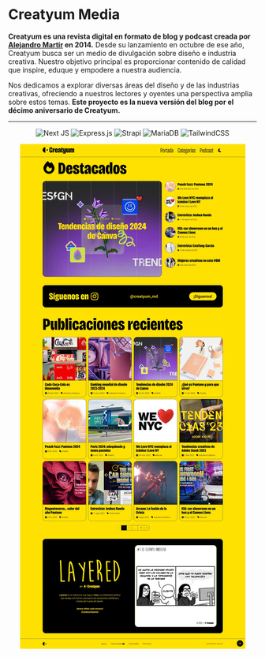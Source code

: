 # Creatyum Media

**Creatyum es una revista digital en formato de blog y podcast creada por [Alejandro Martir](https://alemartir.com) en 2014.** Desde su lanzamiento en octubre de ese año, Creatyum busca ser un medio de divulgación sobre diseño e industria creativa. Nuestro objetivo principal es proporcionar contenido de calidad que inspire, eduque y empodere a nuestra audiencia.

Nos dedicamos a explorar diversas áreas del diseño y de las industrias creativas, ofreciendo a nuestros lectores y oyentes una perspectiva amplia sobre estos temas. **Este proyecto es la nueva versión del blog por el décimo aniversario de Creatyum.**

<hr>

<div align="center">

![Next JS](https://img.shields.io/badge/Next-black?style=for-the-badge&logo=next.js&logoColor=white)
![Express.js](https://img.shields.io/badge/express.js-%23404d59.svg?style=for-the-badge&logo=express&logoColor=%2361DAFB)
![Strapi](https://img.shields.io/badge/strapi-%232E7EEA.svg?style=for-the-badge&logo=strapi&logoColor=white)
![MariaDB](https://img.shields.io/badge/MariaDB-003545?style=for-the-badge&logo=mariadb&logoColor=white)
![TailwindCSS](https://img.shields.io/badge/tailwindcss-%2338B2AC.svg?style=for-the-badge&logo=tailwind-css&logoColor=white)

</div>

<div align="center"><img src="./public/creatyum-media-homepage-full-2024-v1.webp"><p></p></div>
